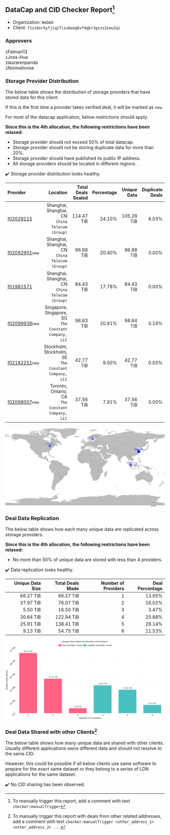 ## DataCap and CID Checker Report[^1]
 - Organization: `WeDAO`
 - Client: `f1zi6orkyfjiq27iiubwag6vf4qbr3gszs3zwu2qi`
### Approvers
`1`Fatman13<br/>`1`Joss-Hua<br/>`1`laurarenpanda<br/>`1`Normalnoise

### Storage Provider Distribution
The below table shows the distribution of storage providers that have stored data for this client.

If this is the first time a provider takes verified deal, it will be marked as `new`.

For most of the datacap application, below restrictions should apply.

**Since this is the 4th allocation, the following restrictions have been relaxed:**
 - Storage provider should not exceed 50% of total datacap.
 - Storage provider should not be storing duplicate data for more than 20%.
 - Storage provider should have published its public IP address.
 - All storage providers should be located in different regions.

✔️ Storage provider distribution looks healthy.

| Provider                                                    |                                                 Location | Total Deals Sealed | Percentage | Unique Data | Duplicate Deals |
| :---------------------------------------------------------- | -------------------------------------------------------: | -----------------: | ---------: | ----------: | --------------: |
| [f02029115](https://filfox.info/en/address/f02029115)       |       Shanghai, Shanghai, CN<br/>`China Telecom (Group)` |         114.47 TiB |     24.10% |  105.28 TiB |           8.03% |
| [f02092901](https://filfox.info/en/address/f02092901)`new`  |       Shanghai, Shanghai, CN<br/>`China Telecom (Group)` |          96.88 TiB |     20.40% |   96.88 TiB |           0.00% |
| [f01981571](https://filfox.info/en/address/f01981571)       |       Shanghai, Shanghai, CN<br/>`China Telecom (Group)` |          84.43 TiB |     17.78% |   84.43 TiB |           0.00% |
| [f02099939](https://filfox.info/en/address/f02099939)`new`  | Singapore, Singapore, SG<br/>`The Constant Company, LLC` |          98.83 TiB |     20.81% |   98.64 TiB |           0.19% |
| [f02182251](https://filfox.info/en/address/f02182251)`new`  | Stockholm, Stockholm, SE<br/>`The Constant Company, LLC` |          42.77 TiB |      9.00% |   42.77 TiB |           0.00% |
| [f02098007](https://filfox.info/en/address/f02098007)`new`  |     Toronto, Ontario, CA<br/>`The Constant Company, LLC` |          37.56 TiB |      7.91% |   37.56 TiB |           0.00% |

<img src="https://raw.githubusercontent.com/data-preservation-programs/filplus-checker-assets/main/filecoin-project/filecoin-plus-large-datasets/issues/1820/1685490263294.png"/>

### Deal Data Replication
The below table shows how each many unique data are replicated across storage providers.


**Since this is the 4th allocation, the following restrictions have been relaxed:**
- No more than 50% of unique data are stored with less than 4 providers.

✔️ Data replication looks healthy.

| Unique Data Size | Total Deals Made | Number of Providers | Deal Percentage |
| ---------------: | ---------------: | ------------------: | --------------: |
|        66.27 TiB |        66.27 TiB |                   1 |          13.95% |
|        37.97 TiB |        76.07 TiB |                   2 |          16.02% |
|         5.50 TiB |        16.50 TiB |                   3 |           3.47% |
|        30.64 TiB |       122.94 TiB |                   4 |          25.88% |
|        25.91 TiB |       138.41 TiB |                   5 |          29.14% |
|         9.13 TiB |        54.75 TiB |                   6 |          11.53% |

<img src="https://raw.githubusercontent.com/data-preservation-programs/filplus-checker-assets/main/filecoin-project/filecoin-plus-large-datasets/issues/1820/1685490264026.png"/>

### Deal Data Shared with other Clients[^3]
The below table shows how many unique data are shared with other clients.
Usually different applications owns different data and should not resolve to the same CID.

However, this could be possible if all below clients use same software to prepare for the exact same dataset or they belong to a series of LDN applications for the same dataset.

✔️ No CID sharing has been observed.

[^1]: To manually trigger this report, add a comment with text `checker:manualTrigger`

[^2]: Deals from those addresses are combined into this report as they are specified with `checker:manualTrigger`

[^3]: To manually trigger this report with deals from other related addresses, add a comment with text `checker:manualTrigger <other_address_1> <other_address_2> ...`
